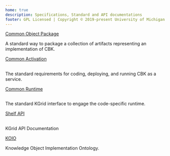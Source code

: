```yaml
---
home: true
description: Specifications, Standard and API documentations
footer: GPL Licensed | Copyright © 2019-present University of Michigan
---
```


<div class="features">
  <div class="feature">
    <div class="action hero">
        <a href="packaging/" class="nav-link action-button">Common Object Package</a>
    </div>    
    <p>A standard way to package a collection of artifacts representing an implementation of CBK.</p>
  </div>

  <div class="feature">
    <div class="action hero">
          <a href="activation/" class="nav-link action-button">Common Activation</a>
    </div>    
    <h2></h2>
    <p>The standard requirements for coding, deploying, and running CBK as a service.</p>
  </div>

  <div class="feature">
  <div class="action hero">
  <a href="runtimes/" class="nav-link action-button">Common Runtime</a>
  </div>    
  <h2></h2>
  <p>The standard KGrid interface to engage the code-specific runtime.</p>
  </div>

  <div class="feature">
    <div class="action hero">
        <a href="shelf-api/" class="nav-link action-button">Shelf API</a>
    </div>    
    <h2></h2>
    <p>KGrid API Documentation</p>
  </div>

  <div class="feature">
    <div class="action hero">
        <a href="packaging/" class="nav-link action-button">KOIO</a>
    </div>    
    <p>Knowledge Object Implementation Ontology.</p>
  </div>


</div>
